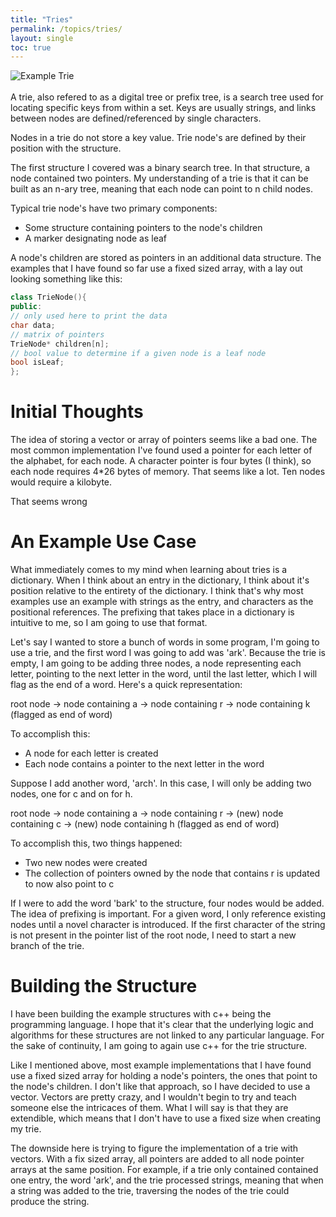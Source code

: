 ```yaml
---
title: "Tries"
permalink: /topics/tries/
layout: single
toc: true
---
```


![Example Trie](/structures-algorithms/assets/images/trie.jpg)
<br/><br/>
A trie, also refered to as a digital tree or prefix tree, is a search tree used for locating specific keys from within a set. Keys are usually strings, and links between nodes are defined/referenced by single characters.

Nodes in a trie do not store a key value. Trie node's are defined by their position with the structure.

The first structure I covered was a binary search tree. In that structure, a node contained two pointers. My understanding of a trie is that it can be built as an n-ary tree, meaning that each node can point to n child nodes. 

Typical trie node's have two primary components:
- Some structure containing pointers to the node's children
- A marker designating node as leaf

A node's children are stored as pointers in an additional data structure. The examples that I have found so far use a fixed sized array, with a lay out looking something like this:

```c++
class TrieNode(){
public:
// only used here to print the data
char data;
// matrix of pointers
TrieNode* children[n];
// bool value to determine if a given node is a leaf node
bool isLeaf;
};
```

# Initial Thoughts

The idea of storing a vector or array of pointers seems like a bad one. The most common implementation I've found used a pointer for each letter of the alphabet, for each node. A character pointer is four bytes (I think), so each node requires 4*26 bytes of memory. That seems like a lot. Ten nodes would require a kilobyte. 

That seems wrong

# An Example Use Case

What immediately comes to my mind when learning about tries is a dictionary. When I think about an entry in the dictionary, I think about it's position relative to the entirety of the dictionary. I think that's why most examples use an example with strings as the entry, and characters as the positional references. The prefixing that takes place in a dictionary is intuitive to me, so I am going to use that format. 

Let's say I wanted to store a bunch of words in some program, I'm going to use a trie, and the first word I was going to add was 'ark'. Because the trie is empty, I am going to be adding three nodes, a node representing each letter, pointing to the next letter in the word, until the last letter, which I will flag as the end of a word. Here's a quick representation:

root node -> node containing a -> node containing r -> node containing k (flagged as end of word)

To accomplish this:
- A node for each letter is created
- Each node contains a pointer to the next letter in the word

Suppose I add another word, 'arch'. In this case, I will only be adding two nodes, one for c and on for h.

root node -> node containing a -> node containing r -> (new) node containing c -> (new) node containing h (flagged as end of word)

To accomplish this, two things happened:
- Two new nodes were created
- The collection of pointers owned by the node that contains r is updated to now also point to c

If I were to add the word 'bark' to the structure, four nodes would be added. The idea of prefixing is important. For a given word, I only reference existing nodes until a novel character is introduced. If the first character of the string is not present in the pointer list of the root node, I need to start a new branch of the trie.

# Building the Structure

I have been building the example structures with c++ being the programming language. I hope that it's clear that the underlying logic and algorithms for these structures are not linked to any particular language. For the sake of continuity, I am going to again use c++ for the trie structure. 

Like I mentioned above, most example implementations that I have found use a fixed sized array for holding a node's pointers, the ones that point to the node's children. I don't like that approach, so I have decided to use a vector. Vectors are pretty crazy, and I wouldn't begin to try and teach someone else the intricaces of them. What I will say is that they are extendible, which means that I don't have to use a fixed size when creating my trie. 

The downside here is trying to figure the implementation of a trie with vectors. With a fix sized array, all pointers are added to all node pointer arrays at the same position. For example, if a trie only contained contained one entry, the word 'ark', and the trie processed strings, meaning that when a string was added to the trie, traversing the nodes of the trie could produce the string. 
